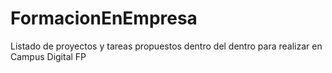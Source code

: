 # FormacionEnEmpresa
Listado de proyectos y tareas propuestos dentro del dentro para realizar en Campus Digital FP
